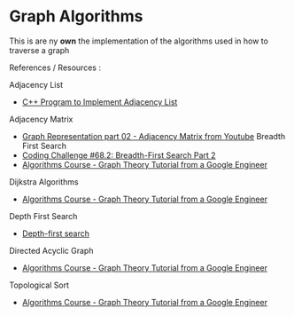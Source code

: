 # Graph Algorithms

This is are ny **own** the implementation of the algorithms used in how to traverse a graph

References / Resources : 

Adjacency List
  - [C++ Program to Implement Adjacency List](https://www.tutorialspoint.com/cplusplus-program-to-implement-adjacency-list)

Adjacency Matrix
  - [Graph Representation part 02 - Adjacency Matrix from Youtube](https://www.youtube.com/watch?v=9C2cpQZVRBA)
Breadth First Search
  - [Coding Challenge #68.2: Breadth-First Search Part 2](https://www.youtube.com/watch?v=-he67EEM6z0&t=861s)
  - [Algorithms Course - Graph Theory Tutorial from a Google Engineer](https://www.youtube.com/watch?v=09_LlHjoEiY&t=1938s)

Dijkstra Algorithms
  - [Algorithms Course - Graph Theory Tutorial from a Google Engineer](https://www.youtube.com/watch?v=09_LlHjoEiY&t=1938s)

Depth First Search
  - [Depth-first search](https://en.wikipedia.org/wiki/Depth-first_search#:~:text=Depth%2Dfirst%20search%20(DFS),along%20each%20branch%20before%20backtracking.)

Directed Acyclic Graph
  -  [Algorithms Course - Graph Theory Tutorial from a Google Engineer](https://www.youtube.com/watch?v=09_LlHjoEiY&t=1938s)

Topological Sort
  - [Algorithms Course - Graph Theory Tutorial from a Google Engineer](https://www.youtube.com/watch?v=09_LlHjoEiY&t=1938s)